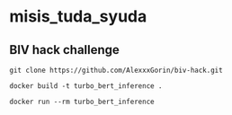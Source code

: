 # misis_tuda_syuda
## BIV hack challenge

```
git clone https://github.com/AlexxxGorin/biv-hack.git
```
```
docker build -t turbo_bert_inference . 
```
```
docker run --rm turbo_bert_inference
```
